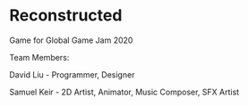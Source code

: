 # Reconstructed
Game for Global Game Jam 2020

Team Members:

David Liu - Programmer, Designer

Samuel Keir - 2D Artist, Animator, Music Composer, SFX Artist
